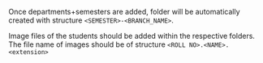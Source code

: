 Once departments+semesters are added, folder will be automatically created with structure ```<SEMESTER>-<BRANCH_NAME>```.

Image files of the students should be added within the respective folders. The file name of images should be of structure ```<ROLL NO>.<NAME>.<extension>```
